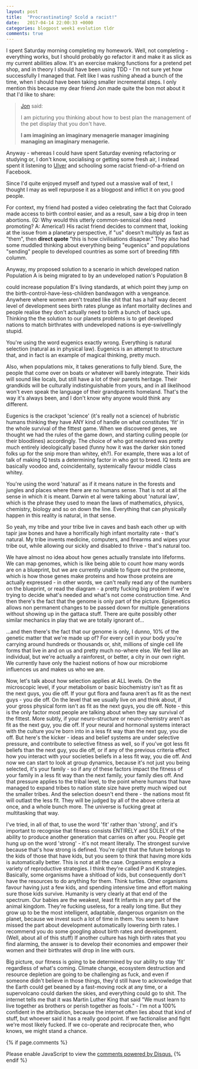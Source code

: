 ```yaml
---
layout: post
title:  "Procrastinating? Scold a racist!"
date:   2017-04-14 22:00:33 +0000
categories: blogpost week1 evolution tldr
comments: true
---
```

I spent Saturday morning completing my homework. Well, not completing - everything works, but I should probably go refactor it and make it as slick as my current abilities allow. It's an exercise making functions for a pretend pet shop, and in theory I should have been using TDD - I'm not sure yet how successfully I managed that. Felt like I was rushing ahead a bunch of the time, when I should have been taking smaller incremental steps. I only mention this because my dear friend Jon made quite the bon mot about it that I'd like to share:

> [Jon](https://twitter.com/JonathanSkipp) said:
>
> I am picturing you thinking about how to best plan the management of the pet display that you don't have.
>
> **I am imagining an imaginary menagerie manager imagining managing an imaginary menagerie.**

Anyway - whereas I could have spent Saturday evening refactoring or studying or, I don't know, socialising or getting some fresh air, I instead spent it listening to [Ulver](http://www.jester-records.com/ulver/ulver.html) and schooling some racist friend-of-a-friend on Facebook.

Since I'd quite enjoyed myself and typed out a massive wall of text, I thought I may as well repurpose it as a blogpost and inflict it on you good people.  

For context, my friend had posted a video celebrating the fact that Colorado made access to birth control easier, and as a result, saw a big drop in teen abortions. (Q: Why would this utterly common-sensical idea need promoting? A: America!) His racist friend decides to comment that, looking at the issue from a planetary perspective, if "us" doesn't multiply as fast as "them", then **direct quote** "this is how civilisations disapear." They also had some muddled thinking about everything being "eugenics" and populations "sending" people to developed countries as some sort of breeding fifth columm.

Anyway, my proposed solution to a scenario in which developed nation Population A is being migrated to by an undeveloped nation's Population B

could increase population B's living standards, at which point they jump on the birth-control-have-less-children bandwagon with a vengeance. Anywhere where women aren't treated like shit that has a half way decent level of development sees birth rates plunge as infant mortality declines and people realise they don't actually need to birth a bunch of back ups. Thinking the the solution to our planets problems is to get developed nations to match birthrates with undeveloped nations is eye-swivellingly stupid.

You're using the word eugenics exactly wrong. Everything is natural selection (natural as in physical law). Eugenics is an attempt to structure that, and in fact is an example of magical thinking, pretty much.

Also, when populations mix, it takes generations to fully blend. Sure, the people that come over on boats or whatever will barely integrate. Their kids will sound like locals, but still have a lot of their parents heritage. Their grandkids will be culturally indistinguishable from yours, and in all likelihood won't even speak the language of their grandparents homeland. That's the way it's always been, and I don't know why anyone would think any different.

Eugenics is the crackpot 'science' (it's really not a science) of hubristic humans thinking they have ANY kind of handle on what constitutes 'fit' in the whole survival of the fittest game. When we discovered genes, we thought we had the rules of the game down, and starting culling people (or their bloodlines) accordingly. The choice of who got neutered was pretty much entirely ideologically based (funny how it was the darker skin toned folks up for the snip more than whitey, eh?). For example, there was a lot of talk of making IQ tests a determining factor in who got to breed. IQ tests are basically voodoo and, coincidentally, systemically favour middle class whitey.

You're using the word 'natural' as if it means nature in the forests and jungles and places where there are no humans sense. That is not at all the sense in which it is meant. Darwin et al were talking about 'natural law', which is the phrase they used to mean the laws of mathematics, physics, chemistry, biology and so on down the line. Everything that can physically happen in this reality is natural, in that sense.

So yeah, my tribe and your tribe live in caves and bash each other up with tapir jaw bones and have a horrifically high infant mortality rate - that's natural. My tribe invents medicine, computers, and firearms and wipes your tribe out, while allowing our sickly and disabled to thrive - that's natural too.

We have almost no idea about how genes actually translate into lifeforms. We can map genomes, which is like being able to count how many words are on a blueprint, but we are currently unable to figure out the proteome, which is how those genes make proteins and how those proteins are actually expressed - in other words, we can't really read any of the numbers on the blueprint, or read the diagram - a pretty fucking big problem if we're trying to decide what's needed and what's not come construction time. And then there's the fact that the genome is only part of the picture. Epigenetics allows non permanent changes to be passed down for multiple generations without showing up in the gattaca stuff. There are quite possibly other similar mechanics in play that we are totally ignorant of...

...and then there's the fact that our genome is only, I dunno, 10% of the genetic matter that we're made up of? For every cell in your body you're carrying around hundreds or thousands or, shit, millions of single cell life forms that live in and on us and pretty much no-where else. We feel like an individual, but we're actually a rainforest, or better, a city in our own right. We currently have only the haziest notions of how our microbiome influences us and makes us who we are.

Now, let's talk about how selection applies at ALL levels. On the microscopic level, if your metabolism or basic biochemistry isn't as fit as the next guys, you die off. If your gut flora and fauna aren't as fit as the next guys - you die off. On the level that we usually live on and think about, if your gross physical form isn't as fit as the next guys, you die off. Note - this is the only factor most people are talking about when they say survival of the fittest. More subtly, if your neuro-structure or neuro-chemistry aren't as fit as the next guy, you die off. If your neural and hormonal systems interact with the culture you're born into in a less fit way than the next guy, you die off. But here's the kicker - ideas and belief systems are under selective pressure, and contribute to selective fitness as well, so if you've got less fit beliefs than the next guy, you die off, or if any of the previous criteria effect how you interact with your societies beliefs in a less fit way, you die off. And now we can start to look at group dynamics, because it's not just you being selected, it's your family - so if any of these factors impact the fitness of your family in a less fit way than the next family, your family dies off. And that pressure applies to the tribal level, to the point where humans that have managed to expand tribes to nation state size have pretty much wiped out the smaller tribes. And the selection doesn't end there - the nations most fit will outlast the less fit. They will be judged by all of the above criteria at once, and a whole bunch more. The universe is fucking great at multitasking that way.

I've tried, in all of that, to use the word 'fit' rather than 'strong', and it's important to recognise that fitness consists ENTIRELY and SOLELY of the ability to produce another generation that carries on after you. People get hung up on the word 'strong' - it's not meant literally. The strongest survive because that's how strong is defined. You're right that the future belongs to the kids of those that have kids, but you seem to think that having more kids is automatically better. This is not at all the case. Organisms employ a variety of reproductive strategies. I think they're called P and K strategies. Basically, some organisms have a shitload of kids, but consequently don't have the resources to do anything for them. Think turtles. Other organisms favour having just a few kids, and spending intensive time and effort making sure those kids survive. Humanity is very clearly at that end of the spectrum. Our babies are the weakest, least fit infants in any part of the animal kingdom. They're fucking useless, for a really long time. But they grow up to be the most intelligent, adaptable, dangerous organism on the planet, because we invest such a lot of time in them. You seem to have missed the part about development automatically lowering birth rates. I recommend you do some googling about birth rates and development. (Well, about all of this stuff) If another culture has high birth rates that you find alarming, the answer is to develop their economies and empower their women and their birthrates will drop in line with ours.

Big picture, our fitness is going to be determined by our ability to stay 'fit' regardless of what's coming. Climate change, ecosystem destruction and resource depletion are going to be challenging as fuck, and even if someone didn't believe in those things, they'd still have to acknowledge that the Earth could get beaned by a fast-moving rock at any time, or a supervolcano could darken the skies, and everything could go to shit. The internet tells me that it was Martin Luther King that said "We must learn to live together as brothers or perish together as fools." - I'm not a 100% confident in the attribution, because the internet often lies about that kind of stuff, but whoever said it has a really good point. If we factionalise and fight we're most likely fucked. If we co-operate and reciprocate then, who knows, we might stand a chance.



{% if page.comments %} <div id="disqus_thread"></div>
<script>

/**
*  RECOMMENDED CONFIGURATION VARIABLES: EDIT AND UNCOMMENT THE SECTION BELOW TO INSERT DYNAMIC VALUES FROM YOUR PLATFORM OR CMS.
*  LEARN WHY DEFINING THESE VARIABLES IS IMPORTANT: https://disqus.com/admin/universalcode/#configuration-variables*/
/*
var disqus_config = function () {
this.page.url = PAGE_URL;  // Replace PAGE_URL with your page's canonical URL variable
this.page.identifier = PAGE_IDENTIFIER; // Replace PAGE_IDENTIFIER with your page's unique identifier variable
};
*/
(function() { // DON'T EDIT BELOW THIS LINE
var d = document, s = d.createElement('script');
s.src = 'https://futuremorlock.disqus.com/embed.js';
s.setAttribute('data-timestamp', +new Date());
(d.head || d.body).appendChild(s);
})();
</script>
<noscript>Please enable JavaScript to view the <a href="https://disqus.com/?ref_noscript">comments powered by Disqus.</a></noscript> {% endif %}
